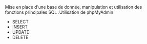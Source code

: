 Mise en place d'une base de donnée, manipulation et utilisation des fonctions principales SQL
.Utilisation de phpMyAdmin
 - SELECT
 - INSERT
 - UPDATE
 - DELETE

